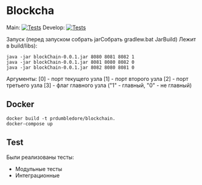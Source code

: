 # Blockcha

Main:
[![Tests](https://github.com/prdumbledore/blockcha/actions/workflows/gradle-tests.yml/badge.svg?branch=main)](https://github.com/prdumbledore/blockcha/actions/workflows/gradle-tests.yml)
Develop:
[![Tests](https://github.com/prdumbledore/blockcha/actions/workflows/gradle-tests.yml/badge.svg?branch=dev)](https://github.com/prdumbledore/blockcha/actions/workflows/gradle-tests.yml)

Запуск (перед запуском собрать jarСобрать gradlew.bat JarBuild)
Лежит в build/libs):
```
java -jar blockChain-0.0.1.jar 8080 8081 8082 1
java -jar blockChain-0.0.1.jar 8081 8080 8082 0
java -jar blockChain-0.0.1.jar 8082 8080 8081 0
```
Аргументы:
[0] - порт текущего узла
[1] - порт второго узла
[2] - порт третьего узла
[3] - флаг главного узла ("1" - главный, "0" - не главный)

## Docker
```
docker build -t prdumbledore/blockchain.
docker-compose up
```

## Test

Были реализованы тесты:

- Модульные тесты
- Интеграционные